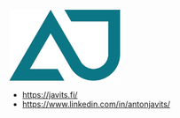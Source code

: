 <img alt="AJ Logo" src="aj-logo.png" width="200px"><br>

- https://javits.fi/<br>
- https://www.linkedin.com/in/antonjavits/

<!---
AntonJavits/AntonJavits is a ✨ special ✨ repository because its `README.md` (this file) appears on your GitHub profile.
You can click the Preview link to take a look at your changes.
--->
